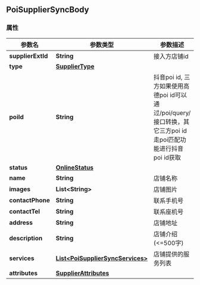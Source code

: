 <a name="PoiSupplierSyncBody"></a>
## PoiSupplierSyncBody
### 属性
参数名 | 参数类型 | 参数描述 | 备注
------------ | ------------- | ------------- | -------------
**supplierExtId** | **String** | 接入方店铺id |  required 
**type** | [**SupplierType**](#SupplierType) |  |  required 
**poiId** | **String** | 抖音poi id, 三方如果使用高德poi id可以通过/poi/query/接口转换，其它三方poi id走poi匹配功能进行抖音poi id获取 |  required 
**status** | [**OnlineStatus**](#OnlineStatus) |  |  required 
**name** | **String** | 店铺名称 |  required 
**images** | **List&lt;String&gt;** | 店铺图片 |  optional
**contactPhone** | **String** | 联系手机号 |  optional
**contactTel** | **String** | 联系座机号 |  optional
**address** | **String** | 店铺地址 |  optional
**description** | **String** | 店铺介绍(&lt;&#x3D;500字) |  optional
**services** | [**List&lt;PoiSupplierSyncServices&gt;**](#PoiSupplierSyncServices) | 店铺提供的服务列表 |  optional
**attributes** | [**SupplierAttributes**](#SupplierAttributes) |  |  required 


<markdown src="./SupplierType.md"/>

<markdown src="./OnlineStatus.md"/>






<markdown src="./PoiSupplierSyncServices.md"/>
<markdown src="./SupplierAttributes.md"/>
